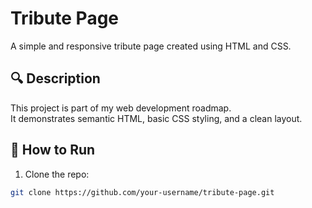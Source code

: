 # Tribute Page

A simple and responsive tribute page created using HTML and CSS.

## 🔍 Description

This project is part of my web development roadmap.  
It demonstrates semantic HTML, basic CSS styling, and a clean layout.

## 🚀 How to Run

1. Clone the repo:
```bash
git clone https://github.com/your-username/tribute-page.git
